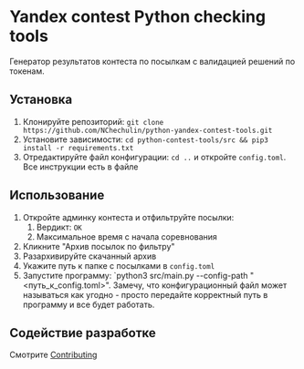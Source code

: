 # Yandex contest Python checking tools

Генератор результатов контеста по посылкам с валидацией решений по токенам.

## Установка

1. Клонируйте репозиторий: `git clone https://github.com/NChechulin/python-yandex-contest-tools.git`
2. Установите зависимости: `cd python-contest-tools/src && pip3 install -r requirements.txt`
3. Отредактируйте файл конфигурации: `cd ..` и откройте `config.toml`. Все инструкции есть в файле

## Использование

1. Откройте админку контеста и отфильтруйте посылки:
   1. Вердикт: `OK`
   2. Максимальное время с начала соревнования
2. Кликните "Архив посылок по фильтру"
3. Разархивируйте скачанный архив
4. Укажите путь к папке с посылками в `config.toml`
5. Запустите программу: `python3 src/main.py --config-path "<путь_к_config.toml>".
   Замечу, что конфигурационный файл может называться как угодно - просто передайте корректный путь в программу и все будет работать.

## Содействие разработке

Смотрите [Contributing](Contributing.md)
